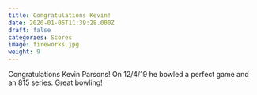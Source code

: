 ```yaml
---
title: Congratulations Kevin!
date: 2020-01-05T11:39:28.000Z
draft: false
categories: Scores
image: fireworks.jpg
weight: 9
---
```


Congratulations Kevin Parsons!  On 12/4/19 he bowled a perfect game and an 815 series.  Great bowling!